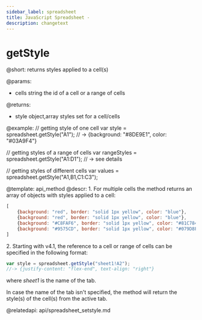 ```yaml
---
sidebar_label: spreadsheet
title: JavaScript Spreadsheet - 
description: changetext
---
```


getStyle
=============

@short:
	returns styles applied to a cell(s)	

@params:
- cells			string			the id of a cell or a range of cells

@returns:
- style			object,array		styles set for a cell/cells

@example:
// getting style of one cell
var style = spreadsheet.getStyle("A1"); 
// -> {background: "#8DE9E1", color: "#03A9F4"}

// getting styles of a range of cells
var rangeStyles = spreadsheet.getStyle("A1:D1"); // -> see details

// getting styles of different cells
var values = spreadsheet.getStyle("A1,B1,C1:C3"); 

@template: api_method
@descr:
1\. For multiple cells the method returns an array of objects with styles applied to a cell:

~~~js
[
	{background: "red", border: "solid 1px yellow", color: "blue"},
	{background: "red", border: "solid 1px yellow", color: "blue"},
	{background: "#C8FAF6", border: "solid 1px yellow", color: "#81C784"},
	{background: "#9575CD", border: "solid 1px yellow", color: "#079D8F"}
]
~~~

2\. Starting with v4.1, the reference to a cell or range of cells can be specified in the following format:

~~~js
var style = spreadsheet.getStyle("sheet1!A2"); 
//-> {justify-content: "flex-end", text-align: "right"}
~~~

where *sheet1* is the name of the tab.

In case the name of the tab isn't specified, the method will return the style(s) of the cell(s) from the active tab.

@relatedapi:
api/spreadsheet_setstyle.md

